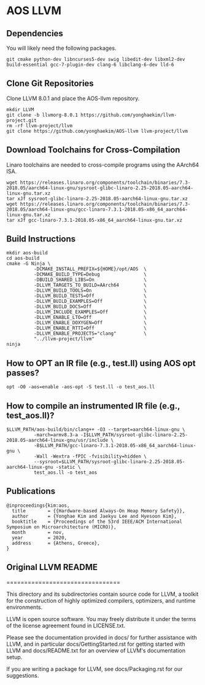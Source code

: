# AOS LLVM

## Dependencies
You will likely need the following packages.
```
git cmake python-dev libncurses5-dev swig libedit-dev libxml2-dev build-essential gcc-7-plugin-dev clang-6 libclang-6-dev lld-6
```

## Clone Git Repositories
Clone LLVM 8.0.1 and place the AOS-llvm repository.
```
mkdir LLVM
git clone -b llvmorg-8.0.1 https://github.com/yonghaekim/llvm-project.git
rm -rf llvm-project/llvm
git clone https://github.com/yonghaekim/AOS-llvm llvm-project/llvm
```

## Download Toolchains for Cross-Compilation
Linaro toolchains are needed to cross-compile programs using the AArch64 ISA.
```
wget https://releases.linaro.org/components/toolchain/binaries/7.3-2018.05/aarch64-linux-gnu/sysroot-glibc-linaro-2.25-2018.05-aarch64-linux-gnu.tar.xz
tar xJf sysroot-glibc-linaro-2.25-2018.05-aarch64-linux-gnu.tar.xz
wget https://releases.linaro.org/components/toolchain/binaries/7.3-2018.05/aarch64-linux-gnu/gcc-linaro-7.3.1-2018.05-x86_64_aarch64-linux-gnu.tar.xz
tar xJf gcc-linaro-7.3.1-2018.05-x86_64_aarch64-linux-gnu.tar.xz
```

## Build Instructions
```
mkdir aos-build
cd aos-build
cmake -G Ninja \
          -DCMAKE_INSTALL_PREFIX=${HOME}/opt/AOS  \
          -DCMAKE_BUILD_TYPE=Debug                \
          -DBUILD_SHARED_LIBS=On                  \
          -DLLVM_TARGETS_TO_BUILD=AArch64         \
          -DLLVM_BUILD_TOOLS=On                   \
          -DLLVM_BUILD_TESTS=Off                  \
          -DLLVM_BUILD_EXAMPLES=Off               \
          -DLLVM_BUILD_DOCS=Off                   \
          -DLLVM_INCLUDE_EXAMPLES=Off             \
          -DLLVM_ENABLE_LTO=Off                   \
          -DLLVM_ENABLE_DOXYGEN=Off               \
          -DLLVM_ENABLE_RTTI=Off                  \
          -DLLVM_ENABLE_PROJECTS="clang"          \
          "../llvm-project/llvm"
ninja
```

## How to OPT an IR file (e.g., test.ll) using AOS opt passes?
```
opt -O0 -aos=enable -aos-opt -S test.ll -o test_aos.ll
```

## How to compile an instrumented IR file (e.g., test_aos.ll)?
```
$LLVM_PATH/aos-build/bin/clang++ -O3 --target=aarch64-linux-gnu \
          -march=armv8.3-a -I$LLVM_PATH/sysroot-glibc-linaro-2.25-2018.05-aarch64-linux-gnu/usr/include \
          -B$LLVM_PATH/gcc-linaro-7.3.1-2018.05-x86_64_aarch64-linux-gnu \
          -Wall -Wextra -fPIC -fvisibility=hidden \
          --sysroot=$LLVM_PATH/sysroot-glibc-linaro-2.25-2018.05-aarch64-linux-gnu -static \
          test_aos.ll -o test_aos
```

## Publications
```
@inproceedings{kim:aos,
  title        = {{Hardware-based Always-On Heap Memory Safety}},
  author       = {Yonghae Kim and Jaekyu Lee and Hyesoon Kim},
  booktitle    = {Proceedings of the 53rd IEEE/ACM International Symposium on Microarchitecture (MICRO)},
  month        = nov,
  year         = 2020,
  address      = {Athens, Greece},
}
```

## Original LLVM README
================================

This directory and its subdirectories contain source code for LLVM,
a toolkit for the construction of highly optimized compilers,
optimizers, and runtime environments.

LLVM is open source software. You may freely distribute it under the terms of
the license agreement found in LICENSE.txt.

Please see the documentation provided in docs/ for further
assistance with LLVM, and in particular docs/GettingStarted.rst for getting
started with LLVM and docs/README.txt for an overview of LLVM's
documentation setup.

If you are writing a package for LLVM, see docs/Packaging.rst for our
suggestions.
